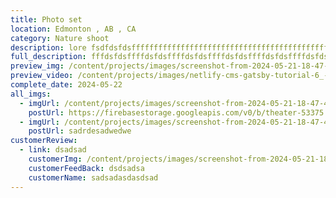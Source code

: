 ```yaml
---
title: Photo set
location: Edmonton , AB , CA
category: Nature shoot
description: lore fsdfdsfdsffffffffffffffffffffffffffffffffffffffffffffff
full_description: fffdsfdsffffdsfdsffffdsfdsffffdsfdsffffdsfdsffffdsfdsffffdsfdsffffdsfdsffffdsfdsffffdsfdsffffdsfdsffffdsfdsffffdsfdsf
preview_img: /content/projects/images/screenshot-from-2024-05-21-18-47-40.png
preview_video: /content/projects/images/netlify-cms-gatsby-tutorial-6_-setting-up-the-admin-file.mp4
complete_date: 2024-05-22
all_imgs:
  - imgUrl: /content/projects/images/screenshot-from-2024-05-21-18-47-40.png
    postUrl: https://firebasestorage.googleapis.com/v0/b/theater-53375.appspot.com/o/eventsImgs%2Fnatali%2FScreenshot%20from%202024-05-06%2016-48-26.png?alt=media&token=68ef7d73-5e1c-4e3a-a420-aa760f23304b
  - imgUrl: /content/projects/images/screenshot-from-2024-05-21-18-47-40.png
    postUrl: sadrdesadwedwe
customerReview:
  - link: dsadsad
    customerImg: /content/projects/images/screenshot-from-2024-05-21-18-47-40.png
    customerFeedBack: dsdsadsa
    customerName: sadsadasdasdsad
---
```

